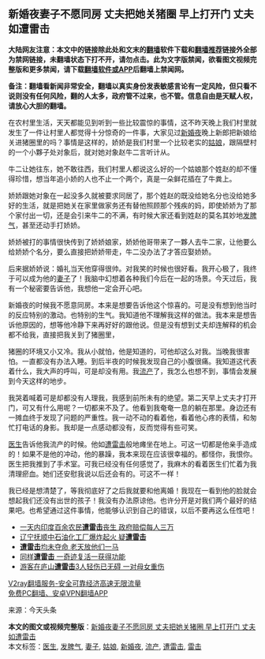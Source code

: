  <h2>新婚夜妻子不愿同房 丈夫把她关猪圈 早上打开门 丈夫如遭雷击</h2> <p class="notice"><b>大陆网友注意：本文中的链接除此处和文末的<a href="https://github.com/bannedbook/fanqiang" >翻墙</a>软件下载和<a href="https://github.com/killgcd/justmysocks/blob/master/README.md">翻墙推荐</a>链接外全部为禁网链接，未翻墙状态下打不开，请勿点击。此为文字版禁闻，欲看图文视频完整版和更多禁闻，请下载<a href="https://github.com/bannedbook/fanqiang">翻墙软件或APP</a>后翻墙上禁闻网。</p><p>备注：翻墙看新闻非常安全，翻墙以真实身份发表敏感言论有一定风险，但只看不说则没有任何风险，翻的人太多，政府管不过来，也不管。信息自由是天赋人权，请放心大胆的翻墙。</b></p>  <div class="entry"> <p>在农村里生活，天天都能见到听到一些比较震惊的事情，这不昨天晚上我们村里就发生了一件让村里人都觉得十分惊奇的一件事，大家见过<a href="https://www.bannedbook.org/bnews/tag/%E6%96%B0%E5%A9%9A%E5%A4%9C/" class="st_tag internal_tag" rel="tag" title="标签 新婚夜 下的日志">新婚夜</a>晚上新郎把新娘给关进猪圈里的吗？事情是这样的，娇娇是我们村里一个比较老实的<a href="https://www.bannedbook.org/bnews/tag/%e5%a7%91%e5%a8%98/" class="st_tag internal_tag" rel="tag" title="标签 姑娘 下的日志">姑娘</a>，跟隔壁村的一个小夥子处对象后，就对她对象赵牛二言听计从。</p> <p>牛二让她往东，她不敢往西，我们村里人都说这么好的一个姑娘那个姓赵的却不懂得珍惜，想当年追小娇的人也不止一个两个，真是一朵鲜花插在了牛粪上。</p> <p>娇娇跟她对象在一起没多久就被要求同居了，那个姓赵的既没给她名分也没给她多好的生活，就是把她关在家里做家务还有替他照顾那个残疾的妈，即使娇娇为了那个家付出一切，还是会引来牛二的不满，有时候大家还看到姓赵的莫名其妙地<a href="https://www.bannedbook.org/bnews/tag/%E5%8F%91%E8%84%BE%E6%B0%94/" class="st_tag internal_tag" rel="tag" title="标签 发脾气 下的日志">发脾气</a>，甚至还动手打娇娇。</p>  <p>娇娇被打的事情很快传到了娇娇娘家，娇娇他哥带来了一夥人去牛二家，让他要么给娇娇个名分，要么直接把娇娇带走，牛二没办法了才答应娶娇娇。</p> <p>后来据娇娇说：婚礼当天他穿得很帅。对我笑的时候也很好看。我开心极了，我终于可以成为他的<a href="https://www.bannedbook.org/bnews/tag/%e5%a6%bb%e5%ad%90/" class="st_tag internal_tag" rel="tag" title="标签 妻子 下的日志">妻子</a>了！我脑中幻想着各种我们今后在一起的场景。今天过后，我有一个秘密要告诉他，我想他一定会开心吧。</p> <p>新婚夜的时候我不愿意同房。本来是想要告诉他这个惊喜的。可是没有想到他当时的反应特别的激动。也特别的生气。我知道他不理解我这样的做法。我本来是想告诉他原因的，想等他冷静下来再好好的跟他说。但是没有想到丈夫却连解释的机会都不给我，直接把我关到了猪圈里，</p>  <p>猪圈的环境又小又冷。我从小就怕，他是知道的，可他却这么对我。当晚我很害怕。一直都没有办法入睡。到后半夜的时候我发现自己的小腹很痛。我知道这代表着什么，我大声的呼叫，可是却没有用。我<a href="https://www.bannedbook.org/bnews/tag/%E6%B5%81%E4%BA%A7/" class="st_tag internal_tag" rel="tag" title="标签 流产 下的日志">流产</a>了，我怎么也想不到，事情会发展到今天这样的地步。</p> <p>我哭着喊着可是却都没有人理我，我感到前所未有的绝望。第二天早上丈夫才打开门，可又有什么用呢？一切都来不及了。他看到我奄奄一息的躺在那里。身边还有一摊血终于发现了问题的严重性。我一动不动的看着他，看着他心疼的表情，和匆忙打电话的身影。我却是一点感动都没有，反而觉得有些可笑。</p> <p><a href="https://www.bannedbook.org/bnews/tag/%e5%8c%bb%e7%94%9f/" class="st_tag internal_tag" rel="tag" title="标签 医生 下的日志">医生</a>告诉他我流产的时候。他如<a href="https://www.bannedbook.org/bnews/tag/%E9%81%AD%E9%9B%B7%E5%87%BB/" class="st_tag internal_tag" rel="tag" title="标签 遭雷击 下的日志">遭雷击</a>般地瘫坐在地上。可这一切都是他亲手造成的！如果不是他的冲动，他的暴躁，我本来现在应该很幸福的。都怪你，我恨你。医生把我推到了手术室。可我已经没有任何感觉了，我麻木的看着医生们忙着为我清理瘀血。她们还安慰我说以后还会有的。可这不一样！</p>  <p>我已经是想清楚了，等我彻底好了之后我就要和他离婚！我现在一看到他的脸就会想起我们还没有出世的孩子！我没有办法原谅他。也许分开是对我们两个最好的结果吧。也希望通过这件事情，他能够认识到自己的错误，以后不要再这么任性吧！</p> <ul class='op-related-articles' title='相关阅读'> <li><a href='https://www.bannedbook.org/bnews/baitai/20200701/1353941.html' target='_blank'>一天内印度百余农民<b>遭雷击</b>丧生 政府赔偿每人三万</a></li> <li><a href='https://www.bannedbook.org/bnews/cbnews/20200517/1329939.html' target='_blank'>辽宁抚顺中石油化工厂爆炸起火 疑<b>遭雷击</b></a></li> <li><a href='https://www.bannedbook.org/bnews/ccpdope/20190927/1198328.html' target='_blank'><b>遭雷击</b>均未夺命 老天放他们一马</a></li> <li><a href='https://www.bannedbook.org/bnews/ccpdope/20190812/1173527.html' target='_blank'>同样<b>遭雷击</b> 一奇迹复活一获得功能</a></li> <li><a href='https://www.bannedbook.org/bnews/baitai/20190810/1172574.html' target='_blank'>游客在庐山<b>遭雷击</b>3人轻伤已无碍 一对母女重伤</a></li> </ul> <p class="texttj"> <a href="https://www.bannedbook.org/forum23/topic22702.html" target="_blank">V2ray翻墙服务-安全可靠经济高速无限流量</a><br/> <a href="https://github.com/bannedbook/fanqiang/wiki/%E7%A6%81%E9%97%BB%E7%BD%91%E5%AE%89%E5%8D%93%E7%BF%BB%E5%A2%99%E6%96%B0%E9%97%BBAPP" target="_blank">免费PC翻墙、安卓VPN翻墙APP</a></p><p> 来源：今天头条 </p><a name='sharetosocial'></a>       <div><b>本文的图文或视频完整版</b>：<a href='https://www.bannedbook.org/bnews/lifebaike/20201111/1429217.html'>新婚夜妻子不愿同房 丈夫把她关猪圈 早上打开门 丈夫如遭雷击</a></div>  </div><!--END ENTRY--> <div class="postfooter"> <div>本文标签：<a href="https://www.bannedbook.org/bnews/tag/%e5%8c%bb%e7%94%9f/" rel="tag">医生</a>, <a href="https://www.bannedbook.org/bnews/tag/%E5%8F%91%E8%84%BE%E6%B0%94/" rel="tag">发脾气</a>, <a href="https://www.bannedbook.org/bnews/tag/%e5%a6%bb%e5%ad%90/" rel="tag">妻子</a>, <a href="https://www.bannedbook.org/bnews/tag/%e5%a7%91%e5%a8%98/" rel="tag">姑娘</a>, <a href="https://www.bannedbook.org/bnews/tag/%E6%96%B0%E5%A9%9A%E5%A4%9C/" rel="tag">新婚夜</a>, <a href="https://www.bannedbook.org/bnews/tag/%E6%B5%81%E4%BA%A7/" rel="tag">流产</a>, <a href="https://www.bannedbook.org/bnews/tag/%E9%81%AD%E9%9B%B7%E5%87%BB/" rel="tag">遭雷击</a>, <a href="https://www.bannedbook.org/bnews/tag/%E9%9B%B7%E5%87%BB/" rel="tag">雷击</a></div>  </div><!--END POSTFOOTER--> 